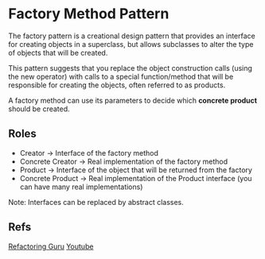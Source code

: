 # **Factory Method Pattern**

The factory pattern is a creational design pattern that provides an interface for creating objects in a superclass, but allows subclasses to alter the type of objects that will be created.

This pattern suggests that you replace the object construction calls (using the new operator) with calls to a special function/method that will be responsible for creating the objects, often referred to as products.

A factory method can use its parameters to decide which **concrete product** should be created.

## Roles
- Creator -> Interface of the factory method
- Concrete Creator -> Real implementation of the factory method
- Product -> Interface of the object that will be returned from the factory
- Concrete Product -> Real implementation of the Product interface (you can have many real implementations)

Note: Interfaces can be replaced by abstract classes.

## Refs
[Refactoring Guru](https://refactoring.guru/design-patterns/factory-method)
[Youtube](https://www.youtube.com/watch?v=1rB0PhvAwiU)

